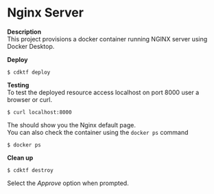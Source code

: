 # Nginx Server  
__Description__  
This project provisions a docker container running NGINX server using Docker Desktop.  

__Deploy__  
```
$ cdktf deploy
```

__Testing__  
To test the deployed resource access localhost on port 8000 user a browser or curl.
```
$ curl localhost:8000
```  
The should show you the Nginx default page.   
You can also check the container using the `docker ps` command  
```
$ docker ps
```  

__Clean up__  
```
$ cdktf destroy
```  
Select the _Approve_ option when prompted.  
